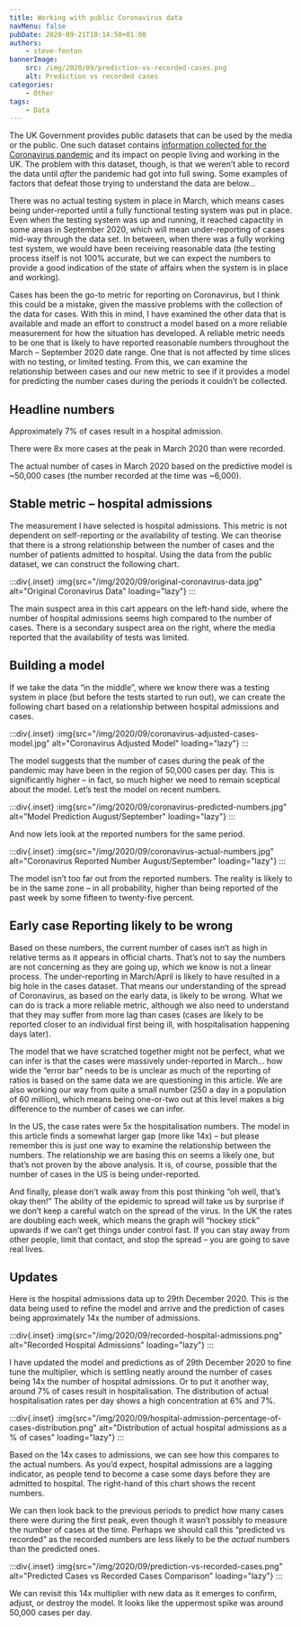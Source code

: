 ```yaml
---
title: Working with public Coronavirus data
navMenu: false
pubDate: 2020-09-21T10:14:50+01:00
authors:
    - steve-fenton
bannerImage:
    src: /img/2020/09/prediction-vs-recorded-cases.png
    alt: Prediction vs recorded cases
categories:
    - Other
tags:
    - Data
---
```


The UK Government provides public datasets that can be used by the media or the public. One such dataset contains [information collected for the Coronavirus pandemic](https://coronavirus.data.gov.uk/) and its impact on people living and working in the UK. The problem with this dataset, though, is that we weren’t able to record the data until *after* the pandemic had got into full swing. Some examples of factors that defeat those trying to understand the data are below…

There was no actual testing system in place in March, which means cases being under-reported until a fully functional testing system was put in place. Even when the testing system was up and running, it reached capactity in some areas in September 2020, which will mean under-reporting of cases mid-way through the data set. In between, when there was a fully working test system, we would have been receiving reasonable data (the testing process itself is not 100% accurate, but we can expect the numbers to provide a good indication of the state of affairs when the system is in place and working).

Cases has been the go-to metric for reporting on Coronavirus, but I think this could be a mistake, given the massive problems with the collection of the data for cases. With this in mind, I have examined the other data that is available and made an effort to construct a model based on a more reliable measurement for how the situation has developed. A reliable metric needs to be one that is likely to have reported reasonable numbers throughout the March – September 2020 date range. One that is not affected by time slices with no testing, or limited testing. From this, we can examine the relationship between cases and our new metric to see if it provides a model for predicting the number cases during the periods it couldn’t be collected.

## Headline numbers

Approximately 7% of cases result in a hospital admission.

There were 8x more cases at the peak in March 2020 than were recorded.

The actual number of cases in March 2020 based on the predictive model is ~50,000 cases (the number recorded at the time was ~6,000).

## Stable metric – hospital admissions

The measurement I have selected is hospital admissions. This metric is not dependent on self-reporting or the availability of testing. We can theorise that there is a strong relationship between the number of cases and the number of patients admitted to hospital. Using the data from the public dataset, we can construct the following chart.

:::div{.inset}
:img{src="/img/2020/09/original-coronavirus-data.jpg" alt="Original Coronavirus Data" loading="lazy"}
:::

The main suspect area in this cart appears on the left-hand side, where the number of hospital admissions seems high compared to the number of cases. There is a secondary suspect area on the right, where the media reported that the availability of tests was limited.

## Building a model

If we take the data “in the middle”, where we know there was a testing system in place (but before the tests started to run out), we can create the following chart based on a relationship between hospital admissions and cases.

:::div{.inset}
:img{src="/img/2020/09/coronavirus-adjusted-cases-model.jpg" alt="Coronavirus Adjusted Model" loading="lazy"}
:::

The model suggests that the number of cases during the peak of the pandemic may have been in the region of 50,000 cases per day. This is significantly higher – in fact, so much higher we need to remain sceptical about the model. Let’s test the model on recent numbers.

:::div{.inset}
:img{src="/img/2020/09/coronavirus-predicted-numbers.jpg" alt="Model Prediction August/September" loading="lazy"}
:::

And now lets look at the reported numbers for the same period.

:::div{.inset}
:img{src="/img/2020/09/coronavirus-actual-numbers.jpg" alt="Coronavirus Reported Number August/September" loading="lazy"}
:::

The model isn’t too far out from the reported numbers. The reality is likely to be in the same zone – in all probability, higher than being reported of the past week by some fifteen to twenty-five percent.

## Early case Reporting likely to be wrong

Based on these numbers, the current number of cases isn’t as high in relative terms as it appears in official charts. That’s not to say the numbers are not concerning as they are going up, which we know is not a linear process. The under-reporting in March/April is likely to have resulted in a big hole in the cases dataset. That means our understanding of the spread of Coronavirus, as based on the early data, is likely to be wrong. What we can do is track a more reliable metric, although we also need to understand that they may suffer from more lag than cases (cases are likely to be reported closer to an individual first being ill, with hospitalisation happening days later).

The model that we have scratched together might not be perfect, what we can infer is that the cases were massively under-reported in March… how wide the “error bar” needs to be is unclear as much of the reporting of ratios is based on the same data we are questioning in this article. We are also working our way from quite a small number (250 a day in a population of 60 million), which means being one-or-two out at this level makes a big difference to the number of cases we can infer.

In the US, the case rates were 5x the hospitalisation numbers. The model in this article finds a somewhat larger gap (more like 14x) – but please remember this is just one way to examine the relationship between the numbers. The relationship we are basing this on seems a likely one, but that’s not proven by the above analysis. It is, of course, possible that the number of cases in the US is being under-reported.

And finally, please don’t walk away from this post thinking “oh well, that’s okay then!” The ability of the epidemic to spread will take us by surprise if we don’t keep a careful watch on the spread of the virus. In the UK the rates are doubling each week, which means the graph will “hockey stick” upwards if we can’t get things under control fast. If you can stay away from other people, limit that contact, and stop the spread – you are going to save real lives.

## Updates

Here is the hospital admissions data up to 29th December 2020. This is the data being used to refine the model and arrive and the prediction of cases being approximately 14x the number of admissions.

:::div{.inset}
:img{src="/img/2020/09/recorded-hospital-admissions.png" alt="Recorded Hospital Admissions" loading="lazy"}
:::

I have updated the model and predictions as of 29th December 2020 to fine tune the multiplier, which is settling neatly around the number of cases being 14x the number of hospital admissions. Or to put it another way, around 7% of cases result in hospitalisation. The distribution of actual hospitalisation rates per day shows a high concentration at 6% and 7%.

:::div{.inset}
:img{src="/img/2020/09/hospital-admission-percentage-of-cases-distribution.png" alt="Distribution of actual hospital admissions as a % of cases" loading="lazy"}
:::

Based on the 14x cases to admissions, we can see how this compares to the actual numbers. As you’d expect, hospital admissions are a lagging indicator, as people tend to become a case some days before they are admitted to hospital. The right-hand of this chart shows the recent numbers.

We can then look back to the previous periods to predict how many cases there were during the first peak, even though it wasn’t possibly to measure the number of cases at the time. Perhaps we should call this “predicted vs recorded” as the recorded numbers are less likely to be the *actual* numbers than the predicted ones.

:::div{.inset}
:img{src="/img/2020/09/prediction-vs-recorded-cases.png" alt="Predicted Cases vs Recorded Cases Comparison" loading="lazy"}
:::

We can revisit this 14x multiplier with new data as it emerges to confirm, adjust, or destroy the model. It looks like the uppermost spike was around 50,000 cases per day.